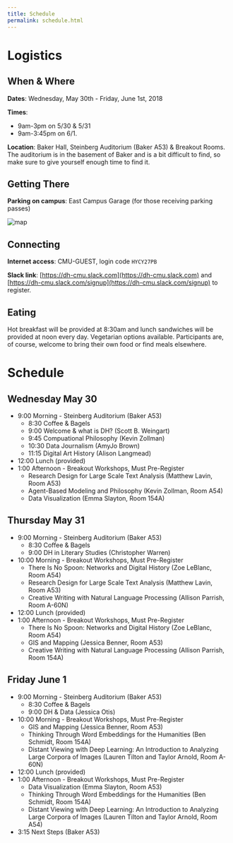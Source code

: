 ```yaml
---
title: Schedule
permalink: schedule.html
---
```


# Logistics

## When & Where
**Dates**: Wednesday, May 30th - Friday, June 1st, 2018

**Times**: 
- 9am-3pm on 5/30 & 5/31
- 9am-3:45pm on 6/1.

**Location**: Baker Hall, Steinberg Auditorium (Baker A53) & Breakout Rooms. The auditorium is in the basement of Baker and is a bit difficult to find, so make sure to give yourself enough time to find it.

## Getting There

**Parking on campus**: East Campus Garage (for those receiving parking passes)

![map](https://scottbot.github.io/DH-Literacy-Workshop-at-CMU/assets/map.png "Map")

## Connecting

**Internet access**: CMU-GUEST, login code `HYCY27PB`

**Slack link**: [https://dh-cmu.slack.com](https://dh-cmu.slack.com) and [https://dh-cmu.slack.com/signup](https://dh-cmu.slack.com/signup) to register.

## Eating
Hot breakfast will be provided at 8:30am and lunch sandwiches will be provided at noon every day. Vegetarian options available. Participants are, of course, welcome to bring their own food or find meals elsewhere.

# Schedule 

## Wednesday May 30
- 9:00 Morning - Steinberg Auditorium (Baker A53)
  - 8:30 Coffee & Bagels
  - 9:00 Welcome & what is DH? (Scott B. Weingart)
  - 9:45 Compuational Philosophy (Kevin Zollman)
  - 10:30 Data Journalism (AmyJo Brown)
  - 11:15 Digital Art History (Alison Langmead)
- 12:00 Lunch (provided)
- 1:00 Afternoon - Breakout Workshops, Must Pre-Register
  - Research Design for Large Scale Text Analysis (Matthew Lavin, Room A53)
  - Agent-Based Modeling and Philosophy (Kevin Zollman, Room A54)
  - Data Visualization (Emma Slayton, Room 154A)

## Thursday May 31
- 9:00 Morning - Steinberg Auditorium (Baker A53)
  - 8:30 Coffee & Bagels
  - 9:00 DH in Literary Studies (Christopher Warren)
- 10:00 Morning - Breakout Workshops, Must Pre-Register
  - There Is No Spoon: Networks and Digital History (Zoe LeBlanc, Room A54)
  - Research Design for Large Scale Text Analysis (Matthew Lavin, Room A53)
  - Creative Writing with Natural Language Processing (Allison Parrish, Room A-60N)
- 12:00 Lunch (provided)
- 1:00 Afternoon - Breakout Workshops, Must Pre-Register 
  - There Is No Spoon: Networks and Digital History (Zoe LeBlanc, Room A54)
  - GIS and Mapping (Jessica Benner, Room A53)
  - Creative Writing with Natural Language Processing (Allison Parrish, Room 154A)
  
## Friday June 1
- 9:00 Morning - Steinberg Auditorium (Baker A53)
  - 8:30 Coffee & Bagels
  - 9:00 DH & Data (Jessica Otis)
- 10:00 Morning - Breakout Workshops, Must Pre-Register
  - GIS and Mapping (Jessica Benner, Room A53)
  - Thinking Through Word Embeddings for the Humanities (Ben Schmidt, Room 154A)
  - Distant Viewing with Deep Learning: An Introduction to Analyzing Large Corpora of Images (Lauren Tilton and Taylor Arnold, Room A-60N)
- 12:00 Lunch (provided)
- 1:00 Afternoon - Breakout Workshops, Must Pre-Register
  - Data Visualization (Emma Slayton, Room A53)
  - Thinking Through Word Embeddings for the Humanities (Ben Schmidt, Room 154A)
  - Distant Viewing with Deep Learning: An Introduction to Analyzing Large Corpora of Images (Lauren Tilton and Taylor Arnold, Room A54)
- 3:15 Next Steps (Baker A53)
